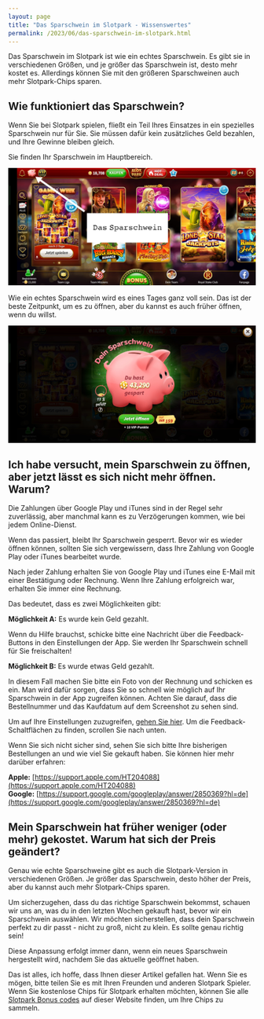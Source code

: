 ```yaml
--- 
layout: page
title: "Das Sparschwein im Slotpark - Wissenswertes"
permalink: /2023/06/das-sparschwein-im-slotpark.html
---
```


Das Sparschwein im Slotpark ist wie ein echtes Sparschwein. Es gibt sie in verschiedenen Größen, und je größer das Sparschwein ist, desto mehr kostet es. Allerdings können Sie mit den größeren Sparschweinen auch mehr Slotpark-Chips sparen.

## Wie funktioniert das Sparschwein?

Wenn Sie bei Slotpark spielen, fließt ein Teil Ihres Einsatzes in ein spezielles Sparschwein nur für Sie. Sie müssen dafür kein zusätzliches Geld bezahlen, und Ihre Gewinne bleiben gleich.

Sie finden Ihr Sparschwein im Hauptbereich.

![das sparscweinnin in slotpark](/assets/images/Das-Sparschwein-in-Slotpark.jpg)

Wie ein echtes Sparschwein wird es eines Tages ganz voll sein. Das ist der beste Zeitpunkt, um es zu öffnen, aber du kannst es auch früher öffnen, wenn du willst.

![das sparscweinnin in slotpark](/assets/images/Das-Sparschwein.jpg)

## Ich habe versucht, mein Sparschwein zu öffnen, aber jetzt lässt es sich nicht mehr öffnen. Warum?

Die Zahlungen über Google Play und iTunes sind in der Regel sehr zuverlässig, aber manchmal kann es zu Verzögerungen kommen, wie bei jedem Online-Dienst.

Wenn das passiert, bleibt Ihr Sparschwein gesperrt. Bevor wir es wieder öffnen können, sollten Sie sich vergewissern, dass Ihre Zahlung von Google Play oder iTunes bearbeitet wurde.

Nach jeder Zahlung erhalten Sie von Google Play und iTunes eine E-Mail mit einer Bestätigung oder Rechnung. Wenn Ihre Zahlung erfolgreich war, erhalten Sie immer eine Rechnung.

Das bedeutet, dass es zwei Möglichkeiten gibt:

**Möglichkeit A:** Es wurde kein Geld gezahlt.

Wenn du Hilfe brauchst, schicke bitte eine Nachricht über die Feedback-Buttons in den Einstellungen der App. Sie werden Ihr Sparschwein schnell für Sie freischalten!

**Möglichkeit B:** Es wurde etwas Geld gezahlt.

In diesem Fall machen Sie bitte ein Foto von der Rechnung und schicken es ein. Man wird dafür sorgen, dass Sie so schnell wie möglich auf Ihr Sparschwein in der App zugreifen können. Achten Sie darauf, dass die Bestellnummer und das Kaufdatum auf dem Screenshot zu sehen sind.

Um auf Ihre Einstellungen zuzugreifen, [gehen Sie hier](http://slot.pk/KNId/On8k4FfjhF). Um die Feedback-Schaltflächen zu finden, scrollen Sie nach unten.

Wenn Sie sich nicht sicher sind, sehen Sie sich bitte Ihre bisherigen Bestellungen an und wie viel Sie gekauft haben. Sie können hier mehr darüber erfahren:

**Apple:** [https://support.apple.com/HT204088](https://support.apple.com/HT204088)  
**Google:** [https://support.google.com/googleplay/answer/2850369?hl=de](https://support.google.com/googleplay/answer/2850369?hl=de)

## Mein Sparschwein hat früher weniger (oder mehr) gekostet. Warum hat sich der Preis geändert?

Genau wie echte Sparschweine gibt es auch die Slotpark-Version in verschiedenen Größen. Je größer das Sparschwein, desto höher der Preis, aber du kannst auch mehr Slotpark-Chips sparen.

Um sicherzugehen, dass du das richtige Sparschwein bekommst, schauen wir uns an, was du in den letzten Wochen gekauft hast, bevor wir ein Sparschwein auswählen. Wir möchten sicherstellen, dass dein Sparschwein perfekt zu dir passt - nicht zu groß, nicht zu klein. Es sollte genau richtig sein!

Diese Anpassung erfolgt immer dann, wenn ein neues Sparschwein hergestellt wird, nachdem Sie das aktuelle geöffnet haben.

Das ist alles, ich hoffe, dass Ihnen dieser Artikel gefallen hat. Wenn Sie es mögen, bitte teilen Sie es mit Ihren Freunden und anderen Slotpark Spieler. Wenn Sie kostenlose Chips für Slotpark erhalten möchten, können Sie alle [Slotpark Bonus codes](https://slotparkbonuscode.de/) auf dieser Website finden, um Ihre Chips zu sammeln.